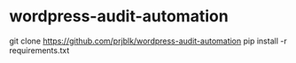 # wordpress-audit-automation

git clone https://github.com/prjblk/wordpress-audit-automation
pip install -r requirements.txt
